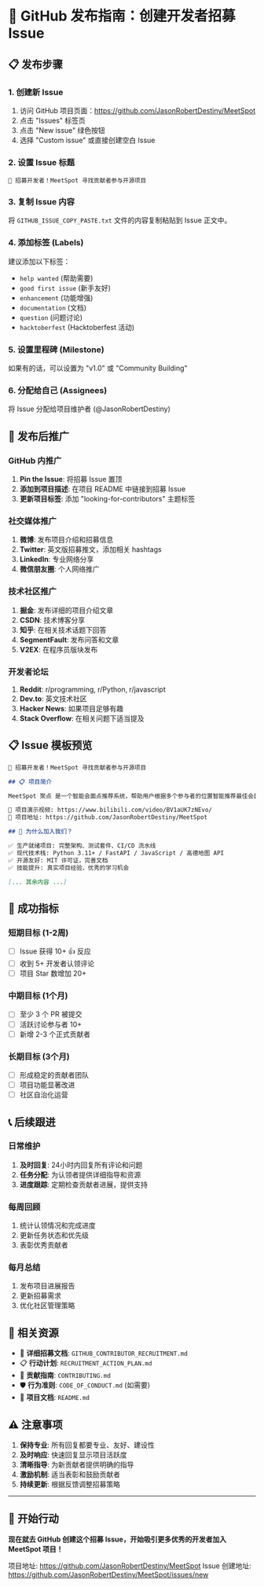 # 🎯 GitHub 发布指南：创建开发者招募 Issue

## 📋 发布步骤

### 1. 创建新 Issue
1. 访问 GitHub 项目页面：https://github.com/JasonRobertDestiny/MeetSpot
2. 点击 "Issues" 标签页
3. 点击 "New issue" 绿色按钮
4. 选择 "Custom issue" 或直接创建空白 Issue

### 2. 设置 Issue 标题
```
🚀 招募开发者！MeetSpot 寻找贡献者参与开源项目
```

### 3. 复制 Issue 内容
将 `GITHUB_ISSUE_COPY_PASTE.txt` 文件的内容复制粘贴到 Issue 正文中。

### 4. 添加标签 (Labels)
建议添加以下标签：
- `help wanted` (帮助需要)
- `good first issue` (新手友好)
- `enhancement` (功能增强)
- `documentation` (文档)
- `question` (问题讨论)
- `hacktoberfest` (Hacktoberfest 活动)

### 5. 设置里程碑 (Milestone)
如果有的话，可以设置为 "v1.0" 或 "Community Building"

### 6. 分配给自己 (Assignees)
将 Issue 分配给项目维护者 (@JasonRobertDestiny)

## 📢 发布后推广

### GitHub 内推广
1. **Pin the Issue**: 将招募 Issue 置顶
2. **添加到项目描述**: 在项目 README 中链接到招募 Issue
3. **更新项目标签**: 添加 "looking-for-contributors" 主题标签

### 社交媒体推广
1. **微博**: 发布项目介绍和招募信息
2. **Twitter**: 英文版招募推文，添加相关 hashtags
3. **LinkedIn**: 专业网络分享
4. **微信朋友圈**: 个人网络推广

### 技术社区推广
1. **掘金**: 发布详细的项目介绍文章
2. **CSDN**: 技术博客分享
3. **知乎**: 在相关技术话题下回答
4. **SegmentFault**: 发布问答和文章
5. **V2EX**: 在程序员版块发布

### 开发者论坛
1. **Reddit**: r/programming, r/Python, r/javascript
2. **Dev.to**: 英文技术社区
3. **Hacker News**: 如果项目足够有趣
4. **Stack Overflow**: 在相关问题下适当提及

## 📋 Issue 模板预览

```markdown
🚀 招募开发者！MeetSpot 寻找贡献者参与开源项目

## 📋 项目简介

MeetSpot 聚点 是一个智能会面点推荐系统，帮助用户根据多个参与者的位置智能推荐最佳会面场所。

🎥 项目演示视频: https://www.bilibili.com/video/BV1aUK7zNEvo/
📖 项目地址: https://github.com/JasonRobertDestiny/MeetSpot

## 🎯 为什么加入我们？

✅ 生产就绪项目: 完整架构、测试套件、CI/CD 流水线
✅ 现代技术栈: Python 3.11+ / FastAPI / JavaScript / 高德地图 API
✅ 开源友好: MIT 许可证，完善文档
✅ 技能提升: 真实项目经验，优秀的学习机会

[... 其余内容 ...]
```

## 🎯 成功指标

### 短期目标 (1-2周)
- [ ] Issue 获得 10+ 👍 反应
- [ ] 收到 5+ 开发者认领评论
- [ ] 项目 Star 数增加 20+

### 中期目标 (1个月)
- [ ] 至少 3 个 PR 被提交
- [ ] 活跃讨论参与者 10+
- [ ] 新增 2-3 个正式贡献者

### 长期目标 (3个月)
- [ ] 形成稳定的贡献者团队
- [ ] 项目功能显著改进
- [ ] 社区自治化运营

## 📞 后续跟进

### 日常维护
1. **及时回复**: 24小时内回复所有评论和问题
2. **任务分配**: 为认领者提供详细指导和资源
3. **进度跟踪**: 定期检查贡献者进展，提供支持

### 每周回顾
1. 统计认领情况和完成进度
2. 更新任务状态和优先级
3. 表彰优秀贡献者

### 每月总结
1. 发布项目进展报告
2. 更新招募需求
3. 优化社区管理策略

## 🔗 相关资源

- 📄 **详细招募文档**: `GITHUB_CONTRIBUTOR_RECRUITMENT.md`
- 📋 **行动计划**: `RECRUITMENT_ACTION_PLAN.md`
- 📝 **贡献指南**: `CONTRIBUTING.md`
- 🛡️ **行为准则**: `CODE_OF_CONDUCT.md` (如需要)
- 📖 **项目文档**: `README.md`

## ⚠️ 注意事项

1. **保持专业**: 所有回复都要专业、友好、建设性
2. **及时响应**: 快速回复显示项目活跃度
3. **清晰指导**: 为新贡献者提供明确的指导
4. **激励机制**: 适当表彰和鼓励贡献者
5. **持续更新**: 根据反馈调整招募策略

---

## 🚀 开始行动

**现在就去 GitHub 创建这个招募 Issue，开始吸引更多优秀的开发者加入 MeetSpot 项目！**

项目地址: https://github.com/JasonRobertDestiny/MeetSpot
Issue 创建地址: https://github.com/JasonRobertDestiny/MeetSpot/issues/new
